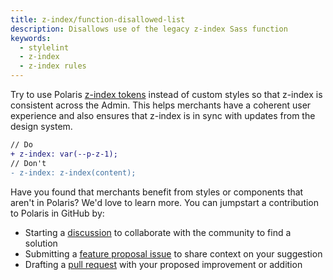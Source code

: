 ```yaml
---
title: z-index/function-disallowed-list
description: Disallows use of the legacy z-index Sass function
keywords:
  - stylelint
  - z-index
  - z-index rules
---
```


Try to use Polaris [z-index tokens](/tokens/z-index) instead of custom styles so that z-index is consistent across the Admin. This helps merchants have a coherent user experience and also ensures that z-index is in sync with updates from the design system.

```diff
// Do
+ z-index: var(--p-z-1);
// Don't
- z-index: z-index(content);
```

Have you found that merchants benefit from styles or components that aren't in Polaris? We'd love to learn more. You can jumpstart a contribution to Polaris in GitHub by:

- Starting a [discussion](https://github.com/Shopify/polaris/discussions/6750) to collaborate with the community to find a solution
- Submitting a [feature proposal issue](https://github.com/Shopify/polaris/issues/new?assignees=&labels=Feature+request&template=FEATURE_REQUEST.md) to share context on your suggestion
- Drafting a [pull request](https://github.com/Shopify/polaris/pulls) with your proposed improvement or addition
